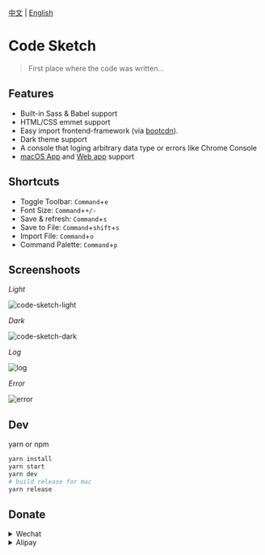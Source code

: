 [中文](README.md) | [English](README-en.md)
# Code Sketch

> First place where the code was written...

## Features

* Built-in Sass & Babel support
* HTML/CSS emmet support
* Easy import frontend-framework (via [bootcdn](https://www.bootcdn.cn/)).
* Dark theme support
* A console that loging arbitrary data type or errors like Chrome Console
* [macOS App](http://code-sketch.com) and [Web app](http://web.code-sketch.com) support

## Shortcuts

* Toggle Toolbar: `Command`+`e`
* Font Size: `Command`+`+/-`
* Save & refresh: `Command`+`s`
* Save to File: `Command`+`shift`+`s`
* Import File: `Command`+`o`
* Command Palette: `Command`+`p`

## Screenshoots

*Light*

![code-sketch-light](https://img12.360buyimg.com/devfe/jfs/t1/25013/12/6600/699222/5c60e177Eaa6b11ef/8e048dfc445a5834.png)

*Dark*

![code-sketch-dark](https://img30.360buyimg.com/devfe/jfs/t1/9264/1/14270/728930/5c60e18eEa4aa0b4d/851e8b0a3986fa07.png)

*Log*

![log](https://img14.360buyimg.com/devfe/jfs/t1/10964/8/12355/207834/5c78b82bE1d941df7/1f2554935f6e05d3.png)

*Error*

![error](https://img30.360buyimg.com/devfe/jfs/t1/10288/1/12327/208125/5c78b84eE1b589374/60a7c579dec26d1c.png)

## Dev

yarn or npm

```bash
yarn install
yarn start
yarn dev
# build release for mac
yarn release
```

## Donate

<details><summary>Wechat</summary>
<p>
    <img id="wechat-img" width="150" height="150" src="https://img20.360buyimg.com/devfe/jfs/t1/21276/10/6601/79942/5c612355Ebf90f7d4/59d92ca3cd5e85f8.png" alt="donate-wechat" />
</p>
</details>

<details><summary>Alipay</summary>
<p>
    <img id="wechat-img" width="150" height="150" src="https://img10.360buyimg.com/devfe/jfs/t1/20408/25/6709/20132/5c612338E1e48641f/20cf08d4409c6a8e.png" alt="donate-wechat" />
</p>
</details>

